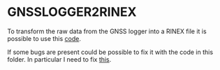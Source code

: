 # GNSSLOGGER2RINEX

To transform the raw data from the GNSS logger into a RINEX file it is possible to use this [code](https://github.com/rokubun/android_rinex).

If some bugs are present could be possible to fix it with the code in this folder. In particular I need to fix [this](https://github.com/LorenzoStucchi/RINEX_quality_analysis/blob/6946a2b89dde80fbf6a467880d3e4ce26fb1768d/GNSSlogger2rinex/gnsslogger.py#L773).
